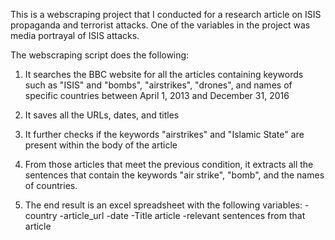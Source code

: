 This is a webscraping project that I conducted for a research article on ISIS propaganda and terrorist attacks. One of the variables in the project was media portrayal of ISIS attacks.

The webscraping script does the following:
1. It searches the BBC website for all the articles containing keywords such as "ISIS" and "bombs", "airstrikes", "drones", and names of specific countries between April 1, 2013 and December 31, 2016

2. It saves all the URLs, dates, and titles

3. It further checks if the keywords "airstrikes" and "Islamic State" are present within the body of the article

4. From those articles that meet the previous condition, it extracts all the sentences that contain the keywords "air strike", "bomb", and the names of countries.

5. The end result is an excel spreadsheet with the following variables: -country -article_url -date -Title article -relevant sentences from that article
